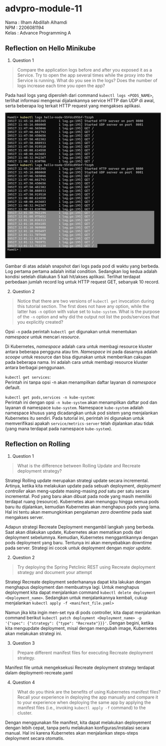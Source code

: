 # advpro-module-11

Nama : Ilham Abdillah Alhamdi <br>
NPM : 2206081194 <br>
Kelas : Advance Programming A <br>

## Reflection on Hello Minikube

1. Question 1

  > Compare the application logs before and after you exposed it as a Service. Try to open the app several times while the proxy into the Service is running. What do you see in the logs? Does the number of logs increase each time you open the app?

  Pada hasil logs yang diperoleh dari command `kubectl logs <PODS_NAME>`, terlihat informasi mengenai dijalankannya service HTTP dan UDP di awal, serta beberapa log terkait HTTP request yang mengakses aplikasi. 

  ![](./assets/images/before-after-hit-logs.png)

  Gambar di atas adalah snapshot dari logs pada pod di waktu yang berbeda. Log pertama pertama adalah initial condition. Sedangkan log kedua adalah kondisi setelah dilakukan 5 kali hit/akses aplikasi. Terlihat terdapat perbedaan jumlah record log untuk HTTP request GET, sebanyak 10 record. 


2. Question 2

  > Notice that there are two versions of `kubectl get` invocation during this tutorial section. The first does not have any option, while the latter has `-n` option with value set to `kube-system`. What is the purpose of the `-n` option and why did the output not list the pods/services that you explicitly created?

  Opsi `-n` pada perintah `kubectl get` digunakan untuk menentukan _namespace_ untuk mencari _resource_.

  Di Kubernetes, _namespace_ adalah cara untuk membagi resource kluster antara beberapa pengguna atau tim. _Namespace_ ini pada dasarnya adalah _scoope_ untuk resource dan bisa digunakan untuk memberikan cakupan pada beberapa nama. Ini adalah cara untuk membagi resource kluster antara berbagai penggunaan.

  `kubectl get services`: <br>
  Perintah ini tanpa opsi -n akan menampilkan daftar layanan di _namespace_ default.

  `kubectl get pods,services -n kube-system`:<br>
   Perintah ini dengan opsi `-n kube-system` akan menampilkan daftar pod dan layanan di namespace `kube-system`. Namespace `kube-system` adalah namespace khusus yang dicadangkan untuk pod sistem yang menjalankan Kubernetes itu sendiri. Pada tutorial ini, perintah ini digunakan untuk memverifikasi apakah `service/metrics-server` telah dijalankan atau tidak (yang mana terdapat pada namespace `kube-system`).


## Reflection on Rolling

1. Question 1

> What is the difference between Rolling Update and Recreate deployment strategy?

Strategi Rolling update merupakan strategi update secara incremental. Artinya, ketika kita melakukan update pada sebuah deployment, _deployment controller_ akan meng-update masing-masing _pod_ satu per satu secara incremental. Pod yang baru akan dibuat pada node yang masih memiliki terdapat ruang (resource). Kubernetes akan menunggu hingga semua pods baru itu dijalankan, kemudian Kubernetes akan menghapus pods yang lama. Hal ini tentu akan memungkinkan pengalaman _zero downtime_ pada saat mengakses server.

Adapun strategi Recreate Deployment mengambil langkah yang berbeda. Saat akan dilakukan update, Kubernetes akan mematikan pods dari deployment sebelumnya. Kemudian, Kubernetes menggantikannya dengan pods deployment yang baru. Tentunya ini akan menyebabkan downtime pada server. Strategi ini cocok untuk deployment dengan _major update_.

2. Question 2
>Try deploying the Spring Petclinic REST using Recreate deployment strategy and document your attempt

Strategi Recreate deployment sederhananya dapat kita lakukan dengan menghapus deployment dan membuatnya lagi. Untuk menghapus deployment kita dapat menjalankan command `kubectl delete deployment <Deployment_name>`. Sedangkan untuk menjalankannya kembali, cukup menjalankan `kubectl apply -f <manifest_file.yaml>`

Namun jika kita ingin men-set nya di pods controller, kita dapat menjalankan command berikut
`kubectl patch deployment <Deployment_name> -p '{"spec": {"strategy": {"type": "Recreate"}}}'`.
Dengan begini, ketika kita mengupdate deployment, misal dengan mengubah image, Kubernetes akan melakukan strategi ini.


3. Question 3
> Prepare different manifest files for executing Recreate deployment strategy.

Manifest file untuk mengeksekusi Recreate deployment strategy terdapat dalam deployment-recreate.yaml

4. Question 4
> What do you think are the benefits of using Kubernetes manifest files? Recall your experience in deploying the app manually and compare it to your experience when deploying the same app by applying the manifest files (i.e., invoking `kubectl apply -f` command) to the cluster.

Dengan menggunakan file manifest, kita dapat melakukan deployement dengan lebih cepat, tanpa perlu melakukan konfiguras/instalasi secara manual. Hal ini karena Kubernetes akan menjalankan steps-steps deployment secara otomatis.
